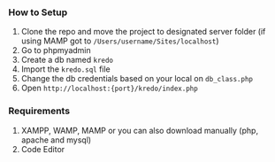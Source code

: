 ### How to Setup
1. Clone the repo and move the project to designated server folder (if using MAMP got to `/Users/username/Sites/localhost`)
2. Go to phpmyadmin
3. Create a db named `kredo`
4. Import the `kredo.sql` file
5. Change the db credentials based on your local on `db_class.php`
6. Open `http://localhost:{port}/kredo/index.php`

### Requirements
1. XAMPP, WAMP, MAMP or you can also download manually (php, apache and mysql)
2. Code Editor
